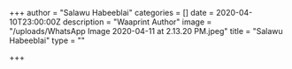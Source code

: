+++
author = "Salawu Habeeblai"
categories = []
date = 2020-04-10T23:00:00Z
description = "Waaprint Author"
image = "/uploads/WhatsApp Image 2020-04-11 at 2.13.20 PM.jpeg"
title = "Salawu Habeeblai"
type = ""

+++
